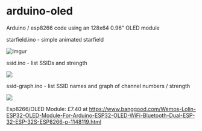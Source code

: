 # arduino-oled
Arduino / esp8266 code using  an 128x64 0.96" OLED module


starfield.ino - simple animated starfield

![Imgur](https://i.imgur.com/nZtLore.gif)

ssid.ino - list SSIDs and strength

![](http://i.imgur.com/NQnbHyIm.jpg)

ssid-graph.ino - list SSID names and graph of channel numbers / strength

![](http://i.imgur.com/CG06MZBm.jpg)

Esp8266/OLED Module: £7.40 at https://www.banggood.com/Wemos-Lolin-ESP32-OLED-Module-For-Arduino-ESP32-OLED-WiFi-Bluetooth-Dual-ESP-32-ESP-32S-ESP8266-p-1148119.html
